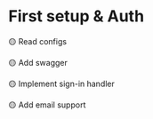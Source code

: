 # First setup & Auth
🟡 Read configs

🟡 Add swagger

🟡 Implement sign-in handler

🟡 Add email support